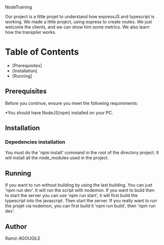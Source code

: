 NodeTraining

Our project is a little projet to understand how expressJS and typescript is working.
We made a little project, using express to create routes. We just welcome the clients, and we can show him some metrics.
We also learn how the transpiler works.

# Table of Contents

* [Prerequisites]
* [Installation]
* [Running]


## Prerequisites

Before you continue, ensure you meet the following requirements:

*You should have NodeJS(npm) installed on your PC.

## Installation

### Depedencies installation

You must do the 'npm install' command in the root of the directory project.
It will install all the node_modules used in the project.

## Running

If you want to run without building by using the last building. You can just 'npm run dev'. It will run the script with nodemon.
If you want to build then to start the server you can use 'npm run start', it will first build the typescript into the javascript. Then start the server.
If you really want to run the projet via nodemon, you can first build it 'npm run build', then 'npm run dev'.

## Author

Ramzi AGOUGILE 
